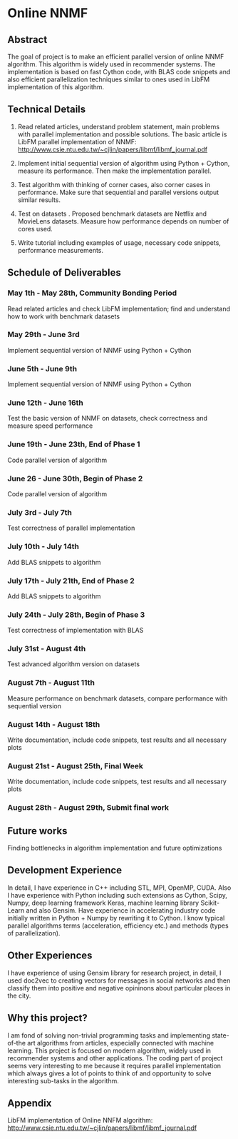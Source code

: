 # Online NNMF​

## Abstract

The goal of project is to make an efficient parallel version of online NNMF algorithm. This algorithm is widely used in recommender systems. The implementation is based on fast Cython code, with BLAS code snippets and also efficient parallelization techniques similar to ones used in LibFM implementation of this algorithm.

## Technical Details

1. Read related articles, understand problem statement, main problems with parallel implementation and possible solutions. The basic article is LibFM parallel implementation of NNMF: http://www.csie.ntu.edu.tw/~cjlin/papers/libmf/libmf_journal.pdf

2. Implement initial sequential version of algorithm using Python + Cython,
measure its performance. Then make the implementation parallel.

3. Test algorithm with thinking of corner cases, also corner cases in performance.
Make sure that sequential and parallel versions output similar results.

4. Test on datasets​ . Proposed benchmark datasets are Netflix and MovieLens
datasets. Measure how performance depends on number of cores used.

5. Write tutorial including examples of usage, necessary code snippets,
performance measurements.

## Schedule of Deliverables

### May 1th - May 28th, **Community Bonding Period**

Read related articles and check LibFM implementation; find and understand how to work with benchmark datasets

### May 29th - June 3rd

Implement sequential version of NNMF using Python + Cython

### June 5th - June 9th

Implement sequential version of NNMF using Python + Cython

### June 12th - June 16th

Test the basic version of NNMF on datasets, check correctness and
measure speed performance

### June 19th - June 23th, **End of Phase 1**

Code parallel version of algorithm

### June 26 - June 30th, **Begin of Phase 2**

Code parallel version of algorithm

### July 3rd - July 7th

Test correctness of parallel implementation

### July 10th - July 14th

Add BLAS snippets to algorithm

### July 17th - July 21th, **End of Phase 2**

Add BLAS snippets to algorithm

### July 24th - July 28th, **Begin of Phase 3**

Test correctness of implementation with BLAS

### July 31st - August 4th

Test advanced algorithm version on datasets

### August 7th - August 11th

Measure performance on benchmark datasets, compare
performance with sequential version

### August 14th - August 18th

Write documentation, include code snippets, test results and all
necessary plots

### August 21st - August 25th, **Final Week**

Write documentation, include code snippets, test results and all
necessary plots

### August 28th - August 29th, **Submit final work**

## Future works

Finding bottlenecks in algorithm implementation and future optimizations

## Development Experience

In detail, I have experience in C++ including STL, MPI, OpenMP, CUDA. Also I have experience with Python including such extensions as Cython, Scipy, Numpy, deep learning framework Keras, machine learning library Scikit-Learn and also Gensim. Have experience in accelerating industry code initially written in Python + Numpy by rewriting it to Cython. I know typical parallel algorithms terms (acceleration, efficiency etc.) and methods (types of parallelization).

## Other Experiences

I have experience of using Gensim library for research project, in detail, I used doc2vec to creating vectors for messages in social networks and then classify them into positive and negative opininons about particular places in the city.

## Why this project?

I am fond of solving non-trivial programming tasks and implementing state-of-the art algorithms from articles, especially connected with machine learning. This project is focused on modern algorithm, widely used in recommender systems and other applications. The coding part of project seems very interesting to me because it requires parallel implementation which always gives a lot of points to think of and opportunity to solve interesting sub-tasks in the algorithm.

## Appendix

LibFM implementation of Online NNFM algorithm: http://www.csie.ntu.edu.tw/~cjlin/papers/libmf/libmf_journal.pdf
